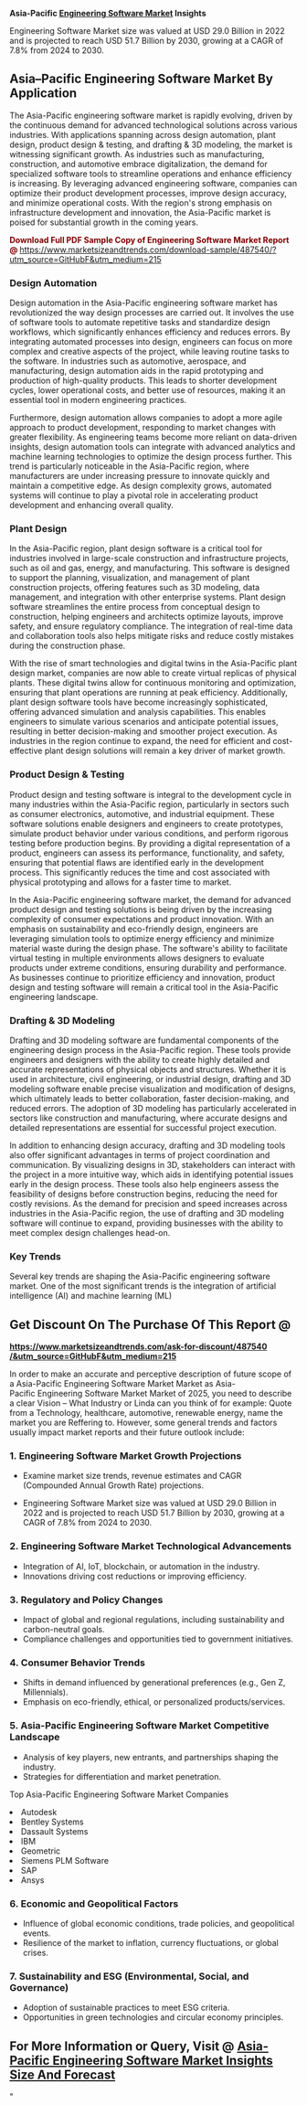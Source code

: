<p><strong>Asia-Pacific&nbsp;<a href=""https://www.marketsizeandtrends.com/download-sample/487540/&amp;utm_source=GitHubF&amp;utm_medium=215"">Engineering Software Market</a> Insights</strong></p><p>Engineering Software Market size was valued at USD 29.0 Billion in 2022 and is projected to reach USD 51.7 Billion by 2030, growing at a CAGR of 7.8% from 2024 to 2030.</p><p><h2>Asia–Pacific Engineering Software Market By Application</h2><p>The Asia-Pacific engineering software market is rapidly evolving, driven by the continuous demand for advanced technological solutions across various industries. With applications spanning across design automation, plant design, product design & testing, and drafting & 3D modeling, the market is witnessing significant growth. As industries such as manufacturing, construction, and automotive embrace digitalization, the demand for specialized software tools to streamline operations and enhance efficiency is increasing. By leveraging advanced engineering software, companies can optimize their product development processes, improve design accuracy, and minimize operational costs. With the region's strong emphasis on infrastructure development and innovation, the Asia-Pacific market is poised for substantial growth in the coming years. <p><strong><span style="color: #800000;">Download Full PDF Sample Copy of Engineering Software Market Report @</span>&nbsp;</strong><a href="https://www.marketsizeandtrends.com/download-sample/487540/?utm_source=GitHubF&amp;utm_medium=215" target="_blank">https://www.marketsizeandtrends.com/download-sample/487540/?utm_source=GitHubF&amp;utm_medium=215</a></p></p><h3>Design Automation</h3><p>Design automation in the Asia-Pacific engineering software market has revolutionized the way design processes are carried out. It involves the use of software tools to automate repetitive tasks and standardize design workflows, which significantly enhances efficiency and reduces errors. By integrating automated processes into design, engineers can focus on more complex and creative aspects of the project, while leaving routine tasks to the software. In industries such as automotive, aerospace, and manufacturing, design automation aids in the rapid prototyping and production of high-quality products. This leads to shorter development cycles, lower operational costs, and better use of resources, making it an essential tool in modern engineering practices.</p><p>Furthermore, design automation allows companies to adopt a more agile approach to product development, responding to market changes with greater flexibility. As engineering teams become more reliant on data-driven insights, design automation tools can integrate with advanced analytics and machine learning technologies to optimize the design process further. This trend is particularly noticeable in the Asia-Pacific region, where manufacturers are under increasing pressure to innovate quickly and maintain a competitive edge. As design complexity grows, automated systems will continue to play a pivotal role in accelerating product development and enhancing overall quality.</p><h3>Plant Design</h3><p>In the Asia-Pacific region, plant design software is a critical tool for industries involved in large-scale construction and infrastructure projects, such as oil and gas, energy, and manufacturing. This software is designed to support the planning, visualization, and management of plant construction projects, offering features such as 3D modeling, data management, and integration with other enterprise systems. Plant design software streamlines the entire process from conceptual design to construction, helping engineers and architects optimize layouts, improve safety, and ensure regulatory compliance. The integration of real-time data and collaboration tools also helps mitigate risks and reduce costly mistakes during the construction phase.</p><p>With the rise of smart technologies and digital twins in the Asia-Pacific plant design market, companies are now able to create virtual replicas of physical plants. These digital twins allow for continuous monitoring and optimization, ensuring that plant operations are running at peak efficiency. Additionally, plant design software tools have become increasingly sophisticated, offering advanced simulation and analysis capabilities. This enables engineers to simulate various scenarios and anticipate potential issues, resulting in better decision-making and smoother project execution. As industries in the region continue to expand, the need for efficient and cost-effective plant design solutions will remain a key driver of market growth.</p><h3>Product Design & Testing</h3><p>Product design and testing software is integral to the development cycle in many industries within the Asia-Pacific region, particularly in sectors such as consumer electronics, automotive, and industrial equipment. These software solutions enable designers and engineers to create prototypes, simulate product behavior under various conditions, and perform rigorous testing before production begins. By providing a digital representation of a product, engineers can assess its performance, functionality, and safety, ensuring that potential flaws are identified early in the development process. This significantly reduces the time and cost associated with physical prototyping and allows for a faster time to market.</p><p>In the Asia-Pacific engineering software market, the demand for advanced product design and testing solutions is being driven by the increasing complexity of consumer expectations and product innovation. With an emphasis on sustainability and eco-friendly design, engineers are leveraging simulation tools to optimize energy efficiency and minimize material waste during the design phase. The software's ability to facilitate virtual testing in multiple environments allows designers to evaluate products under extreme conditions, ensuring durability and performance. As businesses continue to prioritize efficiency and innovation, product design and testing software will remain a critical tool in the Asia-Pacific engineering landscape.</p><h3>Drafting & 3D Modeling</h3><p>Drafting and 3D modeling software are fundamental components of the engineering design process in the Asia-Pacific region. These tools provide engineers and designers with the ability to create highly detailed and accurate representations of physical objects and structures. Whether it is used in architecture, civil engineering, or industrial design, drafting and 3D modeling software enable precise visualization and modification of designs, which ultimately leads to better collaboration, faster decision-making, and reduced errors. The adoption of 3D modeling has particularly accelerated in sectors like construction and manufacturing, where accurate designs and detailed representations are essential for successful project execution.</p><p>In addition to enhancing design accuracy, drafting and 3D modeling tools also offer significant advantages in terms of project coordination and communication. By visualizing designs in 3D, stakeholders can interact with the project in a more intuitive way, which aids in identifying potential issues early in the design process. These tools also help engineers assess the feasibility of designs before construction begins, reducing the need for costly revisions. As the demand for precision and speed increases across industries in the Asia-Pacific region, the use of drafting and 3D modeling software will continue to expand, providing businesses with the ability to meet complex design challenges head-on.</p><h3>Key Trends</h3><p>Several key trends are shaping the Asia-Pacific engineering software market. One of the most significant trends is the integration of artificial intelligence (AI) and machine learning (ML)</p><h2><strong>Get Discount On The Purchase Of This Report @&nbsp;</strong></h2><p><strong><a href=""https://www.marketsizeandtrends.com/ask-for-discount/487540/&amp;utm_source=GitHubF&amp;utm_medium=215"" target=""_blank"">https://www.marketsizeandtrends.com/ask-for-discount/487540<br />/&amp;utm_source=GitHubF&amp;utm_medium=215</a></strong></p><p>In order to make an accurate and perceptive description of future scope of a Asia-Pacific&nbsp;Engineering Software Market Market as Asia-Pacific&nbsp;Engineering Software Market Market of 2025, you need to describe a clear Vision &ndash; What Industry or Linda can you think of for example: Quote from a Technology, healthcare, automotive, renewable energy, name the market you are Reffering to. However, some general trends and factors usually impact market reports and their future outlook include:</p><h3>1.&nbsp;<strong>Engineering Software Market Growth Projections</strong></h3><ul><li>Examine market size trends, revenue estimates and CAGR (Compounded Annual Growth Rate) projections.</li><li><p>Engineering Software Market size was valued at USD 29.0 Billion in 2022 and is projected to reach USD 51.7 Billion by 2030, growing at a CAGR of 7.8% from 2024 to 2030.</p></li></ul><h3>2.&nbsp;<strong>Engineering Software Market Technological Advancements</strong></h3><ul><li>Integration of AI, IoT, blockchain, or automation in the industry.</li><li>Innovations driving cost reductions or improving efficiency.</li></ul><h3>3.&nbsp;<strong>Regulatory and Policy Changes</strong></h3><ul><li>Impact of global and regional regulations, including sustainability and carbon-neutral goals.</li><li>Compliance challenges and opportunities tied to government initiatives.</li></ul><h3>4.&nbsp;<strong>Consumer Behavior Trends</strong></h3><ul><li>Shifts in demand influenced by generational preferences (e.g., Gen Z, Millennials).</li><li>Emphasis on eco-friendly, ethical, or personalized products/services.</li></ul><h3>5.&nbsp;<strong>Asia-Pacific Engineering Software Market Competitive Landscape</strong></h3><ul><li>Analysis of key players, new entrants, and partnerships shaping the industry.</li><li>Strategies for differentiation and market penetration.</li></ul><p data-pm-slice=""1 1 []"">Top Asia-Pacific Engineering Software Market Companies</p><div data-test-id=""""><p><li>Autodesk</li><li> Bentley Systems</li><li> Dassault Systems</li><li> IBM</li><li> Geometric</li><li> Siemens PLM Software</li><li> SAP</li><li> Ansys</li></p></div><h3>6.&nbsp;<strong>Economic and Geopolitical Factors</strong></h3><ul><li>Influence of global economic conditions, trade policies, and geopolitical events.</li><li>Resilience of the market to inflation, currency fluctuations, or global crises.</li></ul><h3>7.&nbsp;<strong>Sustainability and ESG (Environmental, Social, and Governance)</strong></h3><ul><li>Adoption of sustainable practices to meet ESG criteria.</li><li>Opportunities in green technologies and circular economy principles.</li></ul><h2><strong>For More Information or Query, Visit @&nbsp;</strong><a href=""https://www.verifiedmarketreports.com/product/engineering-software-market-size-and-forecast/"" target=""_blank"">Asia-Pacific Engineering Software Market Insights Size And Forecast</a></h2>"
